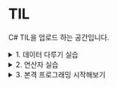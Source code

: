 # TIL

C# TIL을 업로드 하는 공간입니다.

<details>
<summary>1. 데이터 다루기 실습 </summary>

  ```C++
// 1. 변수 만들기
// 2. 변수에 데이터 넣기
int level = 1;
int count = 2;

float persentage = 50.0f;
float speed = 10.0f;

string nickname = "name";
string description = "text";

// 3. 형변환하기 숫자-숫자
int iTen = 10;
float fTen = iTen; // iTen 을 저장해보세요

float fFive = 5.5f;
int iFive = (int)fFive; // fFive 을 저장해보세요


// 4. 형변환하기 숫자-문자
int n = 10;
float f = 0.5f;

string textn = n.ToString();
string textf = f.ToString();

// 5. 형변환하기 문자-숫자
string strTen = "10";
string strSix = "6.2";

int ten = int.Parse(strTen);
float six = float.Parse(strSix);

// 6.### Convert 와 Parse 는 어떤 차이가 있는지 설명해주세요.
// 둘 다 자료형의 변환이 일어난다는 점은 비슷하지만, null 값을 변환 시킬때 Convert의 경우 0을 반환하게 되지만, Parse의 경우 예외처리가 일어납니다.
```

# 오늘 내용 중 기억해야 할 것

Convert와 Parse 의 차이점, 그로 인해 각자 어떤 상황에서 사용 해야 할지 기억 해야 할 것 같습니다.

Convert 의 경우, float 값을 int 로 변환 시키면 반올림이 일어남

parse 의 경우 String형에서 사용 가능

</details>
<details>
<summary>2. 연산자 실습 </summary>

```C++
// 1. 숫자의 사칙연산
int ten = 10;

Console.WriteLine($"{ten + 7}");
Console.WriteLine($"{ten - 3}");
Console.WriteLine($"{ten * 2}");
Console.WriteLine($"{ten * 1.5}");
Console.WriteLine($"{ten / 3}");
Console.WriteLine($"{ten % 4}\n");

// 2. 문자의 계산
string name = "Unity-js"; // 자신의 이름, 닉네임 으로 연습해보세요.
int year = 2024;

string introduce = "안녕하세요. 제 닉네임은 \""+ name +"\" 입니다.";
string thisYear = "올해는 '" + year +"년' 입니다.";

Console.WriteLine(introduce);
Console.WriteLine(thisYear + "\n");

// 3. 논리 연산  
int tenten = 10;

bool result_1 = tenten == 10;   // tenten 이 10 이랑 같다
bool result_2 = tenten != 11;    // tenten 이 11 이랑 같지 않다
bool result_3 = tenten < 20;    // tenten 이 20 보다 작다
bool result_4 = tenten > 5;    // tenten 이 5 보다 크다

Console.WriteLine($"{result_1}, {result_2}, {result_3}, {result_4}");

// 4. 사칙연산 간 우선순위가 어떻게 될까요?
// (*, /, %) 다음 (+, -) 로 사칙연산이 이루어지나, ()를 사용할 경우 우선순위를 바꿔줄 수 있는거 같습니다.
```
# 오늘 내용 중 기억해야 할 것

2번 '문자의 계산' 을 작성할때, +로 변수 값을 넣어 줄수 있고, 따옴표와 큰 따옴표를 사용하는 방법에 대해 기억해야 할 것 같습니다. 

산술 연산 말고도 논리 연산에서의 우선 순위도 추가적으로 알아봐야 할 것 같습니다.

</details>
<details>
<summary>3. 본격 프로그래밍 시작해보기 </summary>

```C++
// 1. 입력받은 데이터가 숫자인지 문자열인지 판단

using System.ComponentModel;

string input = Console.ReadLine();

int a;

bool logic = int.TryParse(input, out a);

if (logic)
{
    Console.WriteLine("숫자입니다.");
} else
{
    Console.WriteLine("문자열입니다.");
}

//2.입력받은 데이터가 숫자인지 문자열인지 불리언인지 판단

string input2 = Console.ReadLine();

int b;
bool c;

if (c = int.TryParse(input2, out b))
{
    Console.WriteLine("숫자입니다.");
} 

else if (c = bool.TryParse(input2, out c))
{
    Console.WriteLine("불리언입니다.");
}
else
{
    Console.WriteLine("문자열입니다.");
}

// 3. 입력받은 데이터가 숫자라면 100 보다 큰지 작은지 알려주는 프로그램 만들기

string input3 = Console.ReadLine();

int d;

bool logic2 = int.TryParse(input3, out d);

if (!logic2)
{
    Console.WriteLine("숫자가 아닙니다.");
}
else
{
    if (d >= 100)
    {
        Console.WriteLine(d + "은(는) 100 보다 같거나 큰 수 입니다.");
    }
    else
    {
        Console.WriteLine(d + "은(는) 100 보다 작은 수 입니다."); 
    }
}

// 4. 입력받은 데이터가 숫자라면 짝수인지 홀수인지 알려주는 프로그램 만들기

string input4 = Console.ReadLine();

int f;

bool logic3 = int.TryParse(input3, out f);

if (!logic3)
{
    Console.WriteLine("숫자가 아닙니다.");
}
else
{
    if (f % 2 == 0)
    {
        Console.WriteLine(f + "은(는) 짝수 입니다."); 
    }
    else if (f % 2 != 0)
    {
        Console.WriteLine(f + "은(는) 홀수 입니다.");
    }
}

// 5.  언제 if 를 쓰고 언제 case 를 쓸까요?
// 조건이 상수가 아닌 연산이거나 변수일때 if , 상수 값일때 case를 사용해야 할 것 같습니다.
```

# 오늘 내용 중 기억해야 할 것

case를 사용하면 break 를 사용 해 주어야 하고, case 의 조건을 상수 값으로 두어야 한다는 것 , 따라서 다음 case 조건에는 이전에 사용했던 상수를 사용 할 수 없음

else if 에 비해 case 의 경우 조건식을 전부 계산하지 않기 때문에 처리속도가 더 빠르지 않을까 싶습니다.

코드가 지저분해서 간소화 시키는 연습을 해야 할 것 같습니다.

* 위에 "숫자" 는 정수에 한정해서 작성했습니다, 소수가 입력 되었을 때에도 문자가 아닌 숫자로 판단할 수 있게 더 공부 해야 할 것 같습니다.

</details>
